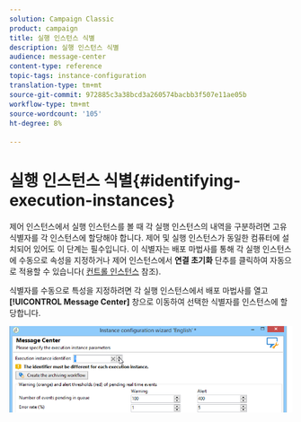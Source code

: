 ```yaml
---
solution: Campaign Classic
product: campaign
title: 실행 인스턴스 식별
description: 실행 인스턴스 식별
audience: message-center
content-type: reference
topic-tags: instance-configuration
translation-type: tm+mt
source-git-commit: 972885c3a38bcd3a260574bacbb3f507e11ae05b
workflow-type: tm+mt
source-wordcount: '105'
ht-degree: 8%

---
```



# 실행 인스턴스 식별{#identifying-execution-instances}

제어 인스턴스에서 실행 인스턴스를 볼 때 각 실행 인스턴스의 내역을 구분하려면 고유 식별자를 각 인스턴스에 할당해야 합니다. 제어 및 실행 인스턴스가 동일한 컴퓨터에 설치되어 있어도 이 단계는 필수입니다. 이 식별자는 배포 마법사를 통해 각 실행 인스턴스에 수동으로 속성을 지정하거나 제어 인스턴스에서 **연결 초기화** 단추를 클릭하여 자동으로 적용할 수 있습니다( [컨트롤 인스턴스](../../message-center/using/creating-a-shared-connection.md#control-instance) 참조).

식별자를 수동으로 특성을 지정하려면 각 실행 인스턴스에서 배포 마법사를 열고 **[!UICONTROL Message Center]** 창으로 이동하여 선택한 식별자를 인스턴스에 할당합니다.

![](assets/messagecenter_id_execinstance_001.png)

